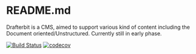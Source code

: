
# README.md

Drafterbit is a CMS, aimed to support various kind of content including the Document oriented/Unstructured.
Currently still in early phase.

[![Build Status](https://travis-ci.org/drafterbit/drafterbit.svg?branch=develop)](https://travis-ci.org/drafterbit/drafterbit) [![codecov](https://codecov.io/gh/drafterbit/drafterbit/branch/develop/graph/badge.svg)](https://codecov.io/gh/drafterbit/drafterbit)
